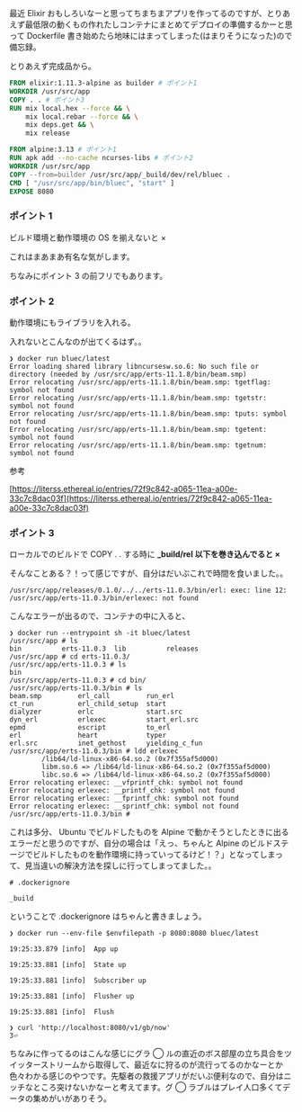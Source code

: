 最近 Elixir おもしろいなーと思ってちまちまアプリを作ってるのですが、とりあえず最低限の動くもの作れたしコンテナにまとめてデプロイの準備するかーと思って Dockerfile 書き始めたら地味にはまってしまった(はまりそうになった)ので備忘録。

とりあえず完成品から。

```dockerfile
FROM elixir:1.11.3-alpine as builder # ポイント1
WORKDIR /usr/src/app
COPY . . # ポイント3
RUN mix local.hex --force && \
    mix local.rebar --force && \
    mix deps.get && \
    mix release

FROM alpine:3.13 # ポイント1
RUN apk add --no-cache ncurses-libs # ポイント2
WORKDIR /usr/src/app
COPY --from=builder /usr/src/app/_build/dev/rel/bluec .
CMD [ "/usr/src/app/bin/bluec", "start" ]
EXPOSE 8080
```

### ポイント 1

ビルド環境と動作環境の OS を揃えないと ×

これはまあまあ有名な気がします。

ちなみにポイント 3 の前フリでもあります。

### ポイント 2

動作環境にもライブラリを入れる。

入れないとこんなのが出てくるはず。。

```文言
❯ docker run bluec/latest
Error loading shared library libncursesw.so.6: No such file or directory (needed by /usr/src/app/erts-11.1.8/bin/beam.smp)
Error relocating /usr/src/app/erts-11.1.8/bin/beam.smp: tgetflag: symbol not found
Error relocating /usr/src/app/erts-11.1.8/bin/beam.smp: tgetstr: symbol not found
Error relocating /usr/src/app/erts-11.1.8/bin/beam.smp: tputs: symbol not found
Error relocating /usr/src/app/erts-11.1.8/bin/beam.smp: tgetent: symbol not found
Error relocating /usr/src/app/erts-11.1.8/bin/beam.smp: tgetnum: symbol not found
```

参考

[https://literss.ethereal.io/entries/72f9c842-a065-11ea-a00e-33c7c8dac03f](https://literss.ethereal.io/entries/72f9c842-a065-11ea-a00e-33c7c8dac03f)

### ポイント 3

ローカルでのビルドで COPY . . する時に **\_build/rel 以下を巻き込んでると ×**

そんなことある？！って感じですが、自分はだいぶこれで時間を食いました。。

```文言
/usr/src/app/releases/0.1.0/../../erts-11.0.3/bin/erl: exec: line 12: /usr/src/app/erts-11.0.3/bin/erlexec: not found
```

こんなエラーが出るので、コンテナの中に入ると、

```文言
❯ docker run --entrypoint sh -it bluec/latest
/usr/src/app # ls
bin          erts-11.0.3  lib          releases
/usr/src/app # cd erts-11.0.3/
/usr/src/app/erts-11.0.3 # ls
bin
/usr/src/app/erts-11.0.3 # cd bin/
/usr/src/app/erts-11.0.3/bin # ls
beam.smp         erl_call         run_erl
ct_run           erl_child_setup  start
dialyzer         erlc             start.src
dyn_erl          erlexec          start_erl.src
epmd             escript          to_erl
erl              heart            typer
erl.src          inet_gethost     yielding_c_fun
/usr/src/app/erts-11.0.3/bin # ldd erlexec
        /lib64/ld-linux-x86-64.so.2 (0x7f355af5d000)
        libm.so.6 => /lib64/ld-linux-x86-64.so.2 (0x7f355af5d000)
        libc.so.6 => /lib64/ld-linux-x86-64.so.2 (0x7f355af5d000)
Error relocating erlexec: __vfprintf_chk: symbol not found
Error relocating erlexec: __printf_chk: symbol not found
Error relocating erlexec: __fprintf_chk: symbol not found
Error relocating erlexec: __sprintf_chk: symbol not found
/usr/src/app/erts-11.0.3/bin #
```

これは多分、 Ubuntu でビルドしたものを Alpine で動かそうとしたときに出るエラーだと思うのですが、自分の場合は「えっ、ちゃんと Alpine のビルドステージでビルドしたものを動作環境に持っていってるけど！？」となってしまって、見当違いの解決方法を探しに行ってしまってました。。

```文言
# .dockerignore

_build
```

ということで .dockerignore はちゃんと書きましょう。

```文言
❯ docker run --env-file $envfilepath -p 8080:8080 bluec/latest

19:25:33.879 [info]  App up

19:25:33.881 [info]  State up

19:25:33.881 [info]  Subscriber up

19:25:33.881 [info]  Flusher up

19:25:33.881 [info]  Flush
```

```文言
❯ curl 'http://localhost:8080/v1/gb/now'
3⏎
```

ちなみに作ってるのはこんな感じにグラ ◯ ルの直近のボス部屋の立ち具合をツイッターストリームから取得して、最近なに狩るのが流行ってるのかなーとか色々わかる感じのやつです。先駆者の救援アプリがだいぶ便利なので、自分はニッチなところ突けないかなーと考えてます。グ ◯ ラブルはプレイ人口多くてデータの集めがいがありそう。
